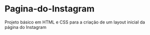 # Pagina-do-Instagram
Projeto básico em HTML e CSS para a criação de um layout inicial da página do Instagram
